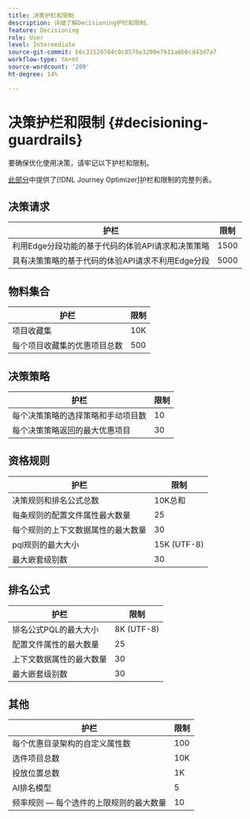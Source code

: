 ```yaml
---
title: 决策护栏和限制
description: 详细了解Decisioning护栏和限制。
feature: Decisioning
role: User
level: Intermediate
source-git-commit: b6c31528784c0c8576e3200e7611a6b6cd43d7a7
workflow-type: tm+mt
source-wordcount: '209'
ht-degree: 14%

---
```



# 决策护栏和限制 {#decisioning-guardrails}

要确保优化使用决策，请牢记以下护栏和限制。

[此部分](../start/guardrails.md)中提供了[!DNL Journey Optimizer]护栏和限制的完整列表。

## 决策请求

| 护栏 | 限制 |
| ------- | ------- |
| 利用Edge分段功能的基于代码的体验API请求和决策策略 | 1500 |
| 具有决策策略的基于代码的体验API请求不利用Edge分段 | 5000 |

## 物料集合

| 护栏 | 限制 |
| ------- | ------- |
| 项目收藏集 | 10K |
| 每个项目收藏集的优惠项目总数 | 500 |

## 决策策略

| 护栏 | 限制 |
| ------- | ------- |
| 每个决策策略的选择策略和手动项目数 | 10 |
| 每个决策策略返回的最大优惠项目 | 30 |

## 资格规则

| 护栏 | 限制 |
| ------- | ------- |
| 决策规则和排名公式总数 | 10K总和 |
| 每条规则的配置文件属性最大数量 | 25 |
| 每个规则的上下文数据属性的最大数量 | 30 |
| pql规则的最大大小 | 15K (UTF-8) |
| 最大嵌套级别数 | 30 |

## 排名公式

| 护栏 | 限制 |
| ------- | ------- |
| 排名公式PQL的最大大小 | 8K (UTF-8) |
| 配置文件属性的最大数量 | 25 |
| 上下文数据属性的最大数量 | 30 |
| 最大嵌套级别数 | 30 |

## 其他 

| 护栏 | 限制 |
| ------- | ------- |
| 每个优惠目录架构的自定义属性数 | 100 |
| 选件项目总数 | 10K |
| 投放位置总数 | 1K |
| AI排名模型 | 5 |
| 频率规则 — 每个选件的上限规则的最大数量 | 10 |
